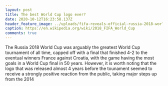 ```yaml
---
layout: post
title: The best World Cup logo ever?
date: 2020-10-12T16:23:58.137Z
header_feature_image: ../uploads/fifa-reveals-official-russia-2018-world-cup-logo-design-2.jpg
caption: https://en.wikipedia.org/wiki/2018_FIFA_World_Cup
comments: true
---
```

The Russia 2018 World Cup was arguably the greatest World Cup tournament of all time, capped off with a final that finished 4-2 to the eventual winners France against Croatia, with the game having the most goals in a World Cup final in 50 years. However, it is worth noting that the logo that was released almost 4 years before the tounament seemed to receive a strongly positive reaction from the public, taking major steps up from the 2014